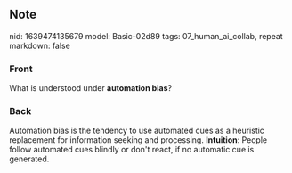 ## Note
nid: 1639474135679
model: Basic-02d89
tags: 07_human_ai_collab, repeat
markdown: false

### Front
What is understood under <b>automation bias</b>?

### Back
Automation bias is the tendency to use automated cues as a
heuristic replacement for information seeking and processing.
<b>Intuition</b>: People follow automated cues blindly or don't
react, if no automatic cue is generated.
